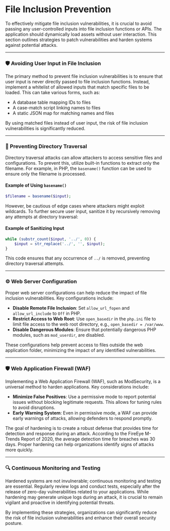 # File Inclusion Prevention

To effectively mitigate file inclusion vulnerabilities, it is crucial to avoid passing any user-controlled inputs into file inclusion functions or APIs. The application should dynamically load assets without user interaction. This section outlines strategies to patch vulnerabilities and harden systems against potential attacks.

***

### 🛡️ Avoiding User Input in File Inclusion

The primary method to prevent file inclusion vulnerabilities is to ensure that user input is never directly passed to file inclusion functions. Instead, implement a whitelist of allowed inputs that match specific files to be loaded. This can take various forms, such as:

* A database table mapping IDs to files
* A case-match script linking names to files
* A static JSON map for matching names and files

By using matched files instead of user input, the risk of file inclusion vulnerabilities is significantly reduced.

***

### 🚫 Preventing Directory Traversal

Directory traversal attacks can allow attackers to access sensitive files and configurations. To prevent this, utilize built-in functions to extract only the filename. For example, in PHP, the `basename()` function can be used to ensure only the filename is processed.

#### Example of Using `basename()`

```php
$filename = basename($input);
```

However, be cautious of edge cases where attackers might exploit wildcards. To further secure user input, sanitize it by recursively removing any attempts at directory traversal:

#### Example of Sanitizing Input

```php
while (substr_count($input, '../', 0)) {
    $input = str_replace('../', '', $input);
}
```

This code ensures that any occurrence of `../` is removed, preventing directory traversal attempts.

***

### ⚙️ Web Server Configuration

Proper web server configurations can help reduce the impact of file inclusion vulnerabilities. Key configurations include:

* **Disable Remote File Inclusion**: Set `allow_url_fopen` and `allow_url_include` to `Off` in PHP.
* **Restrict Access to Web Root**: Use `open_basedir` in the `php.ini` file to limit file access to the web root directory, e.g., `open_basedir = /var/www`.
* **Disable Dangerous Modules**: Ensure that potentially dangerous PHP modules, such as `mod_userdir`, are disabled.

These configurations help prevent access to files outside the web application folder, minimizing the impact of any identified vulnerabilities.

***

### 🛡️ Web Application Firewall (WAF)

Implementing a Web Application Firewall (WAF), such as ModSecurity, is a universal method to harden applications. Key considerations include:

* **Minimize False Positives**: Use a permissive mode to report potential issues without blocking legitimate requests. This allows for tuning rules to avoid disruptions.
* **Early Warning System**: Even in permissive mode, a WAF can provide early warnings of attacks, allowing defenders to respond promptly.

The goal of hardening is to create a robust defense that provides time for detection and response during an attack. According to the FireEye M-Trends Report of 2020, the average detection time for breaches was 30 days. Proper hardening can help organizations identify signs of attacks more quickly.

***

### 🔍 Continuous Monitoring and Testing

Hardened systems are not invulnerable; continuous monitoring and testing are essential. Regularly review logs and conduct tests, especially after the release of zero-day vulnerabilities related to your applications. While hardening may generate unique logs during an attack, it is crucial to remain vigilant and proactive in identifying potential threats.

By implementing these strategies, organizations can significantly reduce the risk of file inclusion vulnerabilities and enhance their overall security posture.
